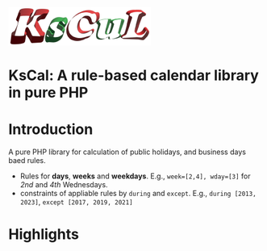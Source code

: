 ![Logo](kscal_sm.png)
# KsCal: A rule-based calendar library in pure PHP  

# Introduction

A pure PHP library for calculation of public holidays, and business days baed rules.

- Rules for **days**, **weeks** and **weekdays**.  E.g., `week=[2,4], wday=[3]` for *2nd* and *4th* Wednesdays.
- constraints of appliable rules by `during` and `except`.
E.g., `during [2013, 2023]`,  `except [2017, 2019, 2021]` 

# Highlights
